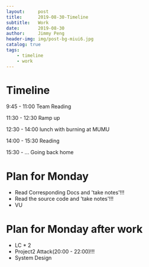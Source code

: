 ```yaml
---
layout:     post
title:      2019-08-30-Timeline
subtitle:   Work
date:       2019-08-30
author:     Jimmy Peng
header-img: img/post-bg-miui6.jpg
catalog: true
tags:
    - timeline
    - work
---
```


# Timeline

9:45 - 11:00 Team Reading

11:30 - 12:30 Ramp up

12:30 - 14:00 lunch with burning at MUMU

14:00 - 15:30 Reading

15:30 - ... Going back home

# Plan for Monday
- Read Corresponding Docs and 'take notes'!!!
- Read the source code and 'take notes'!!!
- VU

# Plan for Monday after work
- LC * 2
- Project2 Attack(20:00 - 22:00)!!!
- System Design